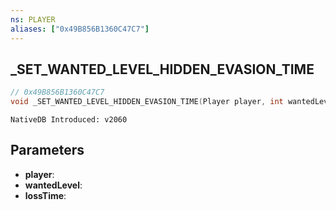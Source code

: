 ```yaml
---
ns: PLAYER
aliases: ["0x49B856B1360C47C7"]
---
```

## _SET_WANTED_LEVEL_HIDDEN_EVASION_TIME

```c
// 0x49B856B1360C47C7
void _SET_WANTED_LEVEL_HIDDEN_EVASION_TIME(Player player, int wantedLevel, int lossTime);
```

```
NativeDB Introduced: v2060
```

## Parameters
* **player**:
* **wantedLevel**:
* **lossTime**:
